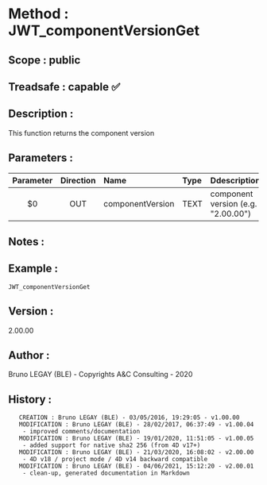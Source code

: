 ﻿# **Method :** JWT_componentVersionGet## **Scope :** public## **Treadsafe :** capable ✅ ## **Description :** This function returns the component version## **Parameters :** | Parameter | Direction | Name | Type | Ddescription | |:----:|:----:|:----|:----|:----| | $0 | OUT | componentVersion | TEXT | component version (e.g. "2.00.00") | ## **Notes :** ## **Example :** ```JWT_componentVersionGet```## **Version :** 2.00.00## **Author :** Bruno LEGAY (BLE) - Copyrights A&C Consulting - 2020## **History :**         CREATION : Bruno LEGAY (BLE) - 03/05/2016, 19:29:05 - v1.00.00       MODIFICATION : Bruno LEGAY (BLE) - 28/02/2017, 06:37:49 - v1.00.04        - improved comments/documentation       MODIFICATION : Bruno LEGAY (BLE) - 19/01/2020, 11:51:05 - v1.00.05        - added support for native sha2 256 (from 4D v17+)       MODIFICATION : Bruno LEGAY (BLE) - 21/03/2020, 16:08:02 - v2.00.00        - 4D v18 / project mode / 4D v14 backward compatible       MODIFICATION : Bruno LEGAY (BLE) - 04/06/2021, 15:12:20 - v2.00.01        - clean-up, generated documentation in Markdown